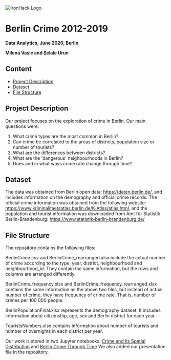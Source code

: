 

![IronHack Logo](https://s3-eu-west-1.amazonaws.com/ih-materials/uploads/upload_d5c5793015fec3be28a63c4fa3dd4d55.png)


# Berlin Crime 2012-2019


**Data Analytics, June 2020, Berlin**

**Milena Vasić and Şelale Urun**


## Content
* [Project Description](#project-description)
* [Dataset](#dataset)
* [File Structure](#dataset)


## Project Description

Our project focuses on the exploration of crime in Berlin. Our main questions were:
1) What crime types are the most common in Berlin?
2) Can crime be correlated to the areas of districts, population size or number of tourists?
3) What are the differences between districts?
4) What are the 'dangerous' neighbourhoods in Berlin?
5) Does and in what ways crime rate change through time?

 ## Dataset
 
The data was obtained from Berlin open data: https://daten.berlin.de/, and includes information on the demography and official crime records. 
The official crime information was obtained from the following website: https://www.kriminalitaetsatlas.berlin.de/K-Atlas/atlas.html, and the population and tourist information was downloaded from Amt für Statistik Berlin-Brandenburg: https://www.statistik-berlin-brandenburg.de/

## File Structure

The repository contains the following files:

BerlinCrime.csv and BerlinCrime_rearranged.xlsx include the actual number of crime according to the type, year, district, neighbourhood and neighbourhood_id. They contain the same information, but the rows and columns are arranged differently.

BerlinCrime_frequency.xlsx and BerlinCrime_frequency_rearranged.xlsx contains the same information as the above two files, but instead of actual number of crime, they have frequency of crime rate. That is, number of crimes per 100 000 people. 

BerlinPopulationFinal.xlsx represents the demography dataset. It includes information about citizenship, age, sex and Berlin district for each year. 

TouristsNumbers.xlsx contains information about number of tourists and number of overnights in each district per year. 

Our work is stored in two Jupyter notebooks: 
[Crime and its Spatial Distribution](CrimeAndItsSpatialDistribution.ipynb) and 
[Berlin Crime Through Time](crime_data_berlin_v4.ipynb)
We also added our presentation file in the repository. 

